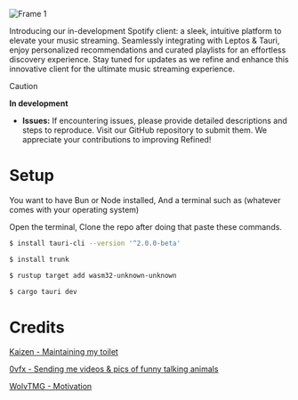 
![Frame 1](https://github.com/Refined-Labs/refined/assets/85907829/514482d0-737a-4bdc-b99a-dbadde0e942e)


Introducing our in-development Spotify client: a sleek, intuitive platform to elevate your music streaming. Seamlessly integrating with Leptos & Tauri, enjoy personalized recommendations and curated playlists for an effortless discovery experience. Stay tuned for updates as we refine and enhance this innovative client for the ultimate music streaming experience.

> [!CAUTION]
> **In development**
> - **Issues:** If encountering issues, please provide detailed descriptions and steps to reproduce. Visit our GitHub repository to submit them. We appreciate your contributions to improving Refined!


# Setup

You want to have Bun or Node installed, And a terminal such as (whatever comes with your operating system)

Open the terminal, Clone the repo after doing that paste these commands.

```bash
$ install tauri-cli --version '^2.0.0-beta'

$ install trunk

$ rustup target add wasm32-unknown-unknown

$ cargo tauri dev
```

# Credits


[Kaizen - Maintaining my toilet](https://github.com/KaizerFox)

[0vfx - Sending me videos & pics of funny talking animals](https://github.com/0vf)

[WolvTMG - Motivation](https://github.com/WolvTMG)

